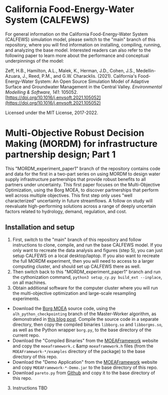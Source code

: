 # California Food-Energy-Water System (CALFEWS)
For general information on the California Food-Energy-Water System (CALFEWS) simulation model, please switch to the "main" branch of this repository, where you will find information on installing, compiling, running, and analyzing the base model. Interested readers can also refer to the following paper to learn more about the performance and conceptual underpinnings of the model:

Zeff, H.B., Hamilton, A.L., Malek, K., Herman, J.D., Cohen, J.S., Medellin-Azuara, J., Reed, P.M., and G.W. Characklis. (2021). California's Food-Energy-Water System: An Open Source Simulation Model of Adaptive Surface and Groundwater Management in the Central Valley. *Environmental Modelling & Software, 141*: 105052. [https://doi.org/10.1016/j.envsoft.2021.105052](https://doi.org/10.1016/j.envsoft.2021.105052) 

Licensed under the MIT License, 2017-2022.

# Multi-Objective Robust Decision Making (MORDM) for infrastructure partnership design; Part 1
This "MORDM_experiment_paper1" branch of the repository contains code and data for the first in a two-part series on using MORDM to design water supply infrastructure partnerships that provide robust benefits to all partners under uncertainty. This first paper focuses on the Multi-Objective Optimization, using the Borg MOEA, to discover partnerships that perform well across multiple objectives. This first step only uses "well characterized" uncertainty in future streamflows. A follow on study will reevaluate high-performing solutions across a range of deeply uncertain factors related to hydrology, demand, regulation, and cost.

## Installation and setup
1. First, switch to the "main" branch of this repository and follow instructions to clone, compile, and run the base CALFEWS model. If you only want to recreate the data analysis and figures (step 5), you can just setup CALFEWS on a local desktop/laptop. If you also want to recreate the full MORDM experiment, then you will need to access to a larger computing cluster, and should set up CALFEWS there as well.
2. Then switch back to this "MORDM_experiment_paper1" branch and run the cythonization command, `python3 setup_cy.py build_ext --inplace`, on all machines. 
3. Obtain additional software for the computer cluster where you will run the multi-objective optimization and large-scale resampling experiments.
  * Download the [Borg MOEA](http://borgmoea.org/) source code, using the `alh_python_checkpointing` branch of the Master-Worker algorithm, as demonstrated in [this blog post](https://waterprogramming.wordpress.com/2022/04/13/checkpointing-and-restoring-runs-with-the-borg-moea/). Compile the source code in a separate directory, then copy the compiled binaries `libborg.so` and `libborgms.so`, as well as the Python wrapper `borg.py`, to the base directory of the current repo.
  * Download the "Compiled Binaries" from the [MOEAFramework](http://www.moeaframework.org/) website and copy the `moeaframework.c` &amp `moeaframework.h` files (from the `MOEAFramework-*/examples` directory of the package) to the base directory of this repo. 
  * Download the "Demo Application" from the [MOEAFramework](http://www.moeaframework.org/) website and copy `MOEAFramework-*-Demo.jar` to the base directory of this repo.
  * Download `pareto.py` from [Github](https://github.com/matthewjwoodruff/pareto.py) and copy it to the base directory of this repo.
3. Instructions TBD
